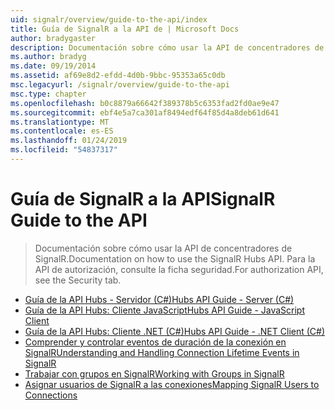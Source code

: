 ```yaml
---
uid: signalr/overview/guide-to-the-api/index
title: Guía de SignalR a la API de | Microsoft Docs
author: bradygaster
description: Documentación sobre cómo usar la API de concentradores de SignalR. Para la API de autorización, consulte la ficha seguridad.
ms.author: bradyg
ms.date: 09/19/2014
ms.assetid: af69e8d2-efdd-4d0b-9bbc-95353a65c0db
msc.legacyurl: /signalr/overview/guide-to-the-api
msc.type: chapter
ms.openlocfilehash: b0c8879a66642f389378b5c6353fad2fd0ae9e47
ms.sourcegitcommit: ebf4e5a7ca301af8494edf64f85d4a8deb61d641
ms.translationtype: MT
ms.contentlocale: es-ES
ms.lasthandoff: 01/24/2019
ms.locfileid: "54837317"
---
```

<a name="signalr-guide-to-the-api"></a><span data-ttu-id="73c72-104">Guía de SignalR a la API</span><span class="sxs-lookup"><span data-stu-id="73c72-104">SignalR Guide to the API</span></span>
====================
> <span data-ttu-id="73c72-105">Documentación sobre cómo usar la API de concentradores de SignalR.</span><span class="sxs-lookup"><span data-stu-id="73c72-105">Documentation on how to use the SignalR Hubs API.</span></span> <span data-ttu-id="73c72-106">Para la API de autorización, consulte la ficha seguridad.</span><span class="sxs-lookup"><span data-stu-id="73c72-106">For authorization API, see the Security tab.</span></span>


- [<span data-ttu-id="73c72-107">Guía de la API Hubs - Servidor (C#)</span><span class="sxs-lookup"><span data-stu-id="73c72-107">Hubs API Guide - Server (C#)</span></span>](hubs-api-guide-server.md)
- [<span data-ttu-id="73c72-108">Guía de la API Hubs: Cliente JavaScript</span><span class="sxs-lookup"><span data-stu-id="73c72-108">Hubs API Guide - JavaScript Client</span></span>](hubs-api-guide-javascript-client.md)
- [<span data-ttu-id="73c72-109">Guía de la API Hubs: Cliente .NET (C#)</span><span class="sxs-lookup"><span data-stu-id="73c72-109">Hubs API Guide - .NET Client (C#)</span></span>](hubs-api-guide-net-client.md)
- [<span data-ttu-id="73c72-110">Comprender y controlar eventos de duración de la conexión en SignalR</span><span class="sxs-lookup"><span data-stu-id="73c72-110">Understanding and Handling Connection Lifetime Events in SignalR</span></span>](handling-connection-lifetime-events.md)
- [<span data-ttu-id="73c72-111">Trabajar con grupos en SignalR</span><span class="sxs-lookup"><span data-stu-id="73c72-111">Working with Groups in SignalR</span></span>](working-with-groups.md)
- [<span data-ttu-id="73c72-112">Asignar usuarios de SignalR a las conexiones</span><span class="sxs-lookup"><span data-stu-id="73c72-112">Mapping SignalR Users to Connections</span></span>](mapping-users-to-connections.md)
